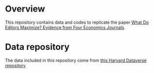 
# Overview 

This repository contains data and codes to replicate the paper [What Do Editors Maximize? Evidence from Four Economics Journals](https://direct.mit.edu/rest/article/102/1/195/58558/What-Do-Editors-Maximize-Evidence-from-Four). 


# Data repository

The data included in this repository come from [this Harvard Dataverse repository](https://dataverse.harvard.edu/dataset.xhtml?persistentId=doi:10.7910/DVN/9SUPHG)